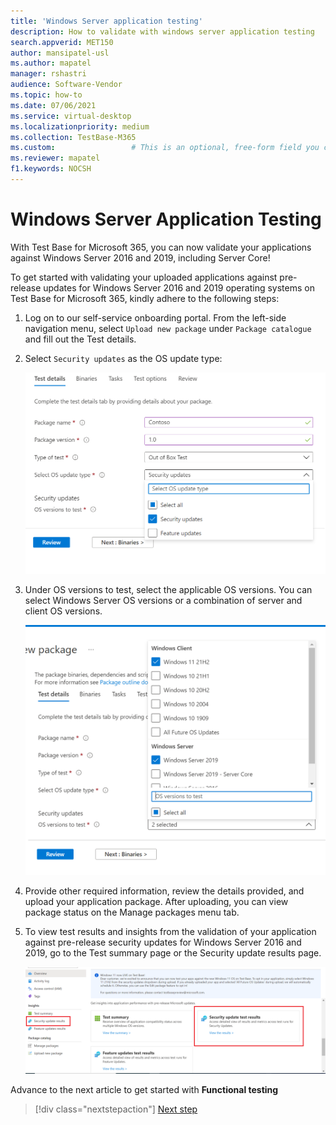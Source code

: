 ```yaml
---
title: 'Windows Server application testing'
description: How to validate with windows server application testing
search.appverid: MET150
author: mansipatel-usl
ms.author: mapatel
manager: rshastri
audience: Software-Vendor
ms.topic: how-to
ms.date: 07/06/2021
ms.service: virtual-desktop
ms.localizationpriority: medium
ms.collection: TestBase-M365
ms.custom:                 # This is an optional, free-form field you can use to define your own collection of articles. If you have more than one value, format as a bulleted list. This field truncates to something like 144 characters (inclusive of spaces) so keep it short.
ms.reviewer: mapatel
f1.keywords: NOCSH
---
```

# Windows Server Application Testing

With Test Base for Microsoft 365, you can now validate your applications against Windows Server 2016 and 2019, including Server Core!

To get started with validating your uploaded applications against pre-release updates for Windows Server 2016 and 2019 operating systems on Test Base for Microsoft 365, kindly adhere to the following steps:

1. Log on to our self-service onboarding portal. From the left-side navigation menu, select `Upload new package` under `Package catalogue` and fill out the Test details.

2. Select `Security updates` as the OS update type:

   ![Select security updates.](Media/selecting-security-updates.png)

3. Under OS versions to test, select the applicable OS versions. You can select Windows Server OS versions or a combination of server and client OS versions.

   ![Select OS version.](Media/selecting-OS-versions.png)

4. Provide other required information, review the details provided, and upload your application package. After uploading, you can view package status on the Manage packages menu tab.

5. To view test results and insights from the validation of your application against pre-release security updates for Windows Server 2016 and 2019, go to the Test summary page or the Security update results page.

   ![View test results.](Media/access-test-results.png)

Advance to the next article to get started with **Functional testing**
> [!div class="nextstepaction"]
> [Next step](functional.md)
